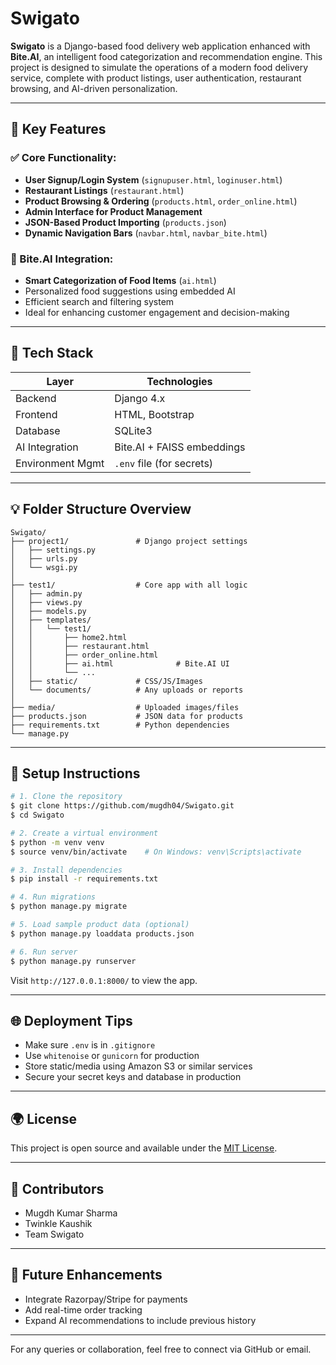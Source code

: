 # Swigato

**Swigato** is a Django-based food delivery web application enhanced with **Bite.AI**, an intelligent food categorization and recommendation engine. This project is designed to simulate the operations of a modern food delivery service, complete with product listings, user authentication, restaurant browsing, and AI-driven personalization.

---

## 🌟 Key Features

### ✅ Core Functionality:

* **User Signup/Login System** (`signupuser.html`, `loginuser.html`)
* **Restaurant Listings** (`restaurant.html`)
* **Product Browsing & Ordering** (`products.html`, `order_online.html`)
* **Admin Interface for Product Management**
* **JSON-Based Product Importing** (`products.json`)
* **Dynamic Navigation Bars** (`navbar.html`, `navbar_bite.html`)

### 🤖 Bite.AI Integration:

* **Smart Categorization of Food Items** (`ai.html`)
* Personalized food suggestions using embedded AI
* Efficient search and filtering system
* Ideal for enhancing customer engagement and decision-making

---

## 🚀 Tech Stack

| Layer            | Technologies               |
| ---------------- | -------------------------- |
| Backend          | Django 4.x                 |
| Frontend         | HTML, Bootstrap            |
| Database         | SQLite3                    |
| AI Integration   | Bite.AI + FAISS embeddings |
| Environment Mgmt | `.env` file (for secrets)  |

---

## 💡 Folder Structure Overview

```
Swigato/
├── project1/               # Django project settings
│   ├── settings.py
│   ├── urls.py
│   └── wsgi.py
│
├── test1/                  # Core app with all logic
│   ├── admin.py
│   ├── views.py
│   ├── models.py
│   ├── templates/
│   │   └── test1/
│   │       ├── home2.html
│   │       ├── restaurant.html
│   │       ├── order_online.html
│   │       ├── ai.html              # Bite.AI UI
│   │       └── ...
│   ├── static/             # CSS/JS/Images
│   └── documents/          # Any uploads or reports
│
├── media/                  # Uploaded images/files
├── products.json           # JSON data for products
├── requirements.txt        # Python dependencies
└── manage.py
```

---

## 🚪 Setup Instructions

```bash
# 1. Clone the repository
$ git clone https://github.com/mugdh04/Swigato.git
$ cd Swigato

# 2. Create a virtual environment
$ python -m venv venv
$ source venv/bin/activate    # On Windows: venv\Scripts\activate

# 3. Install dependencies
$ pip install -r requirements.txt

# 4. Run migrations
$ python manage.py migrate

# 5. Load sample product data (optional)
$ python manage.py loaddata products.json

# 6. Run server
$ python manage.py runserver
```

Visit `http://127.0.0.1:8000/` to view the app.

---

## 🌐 Deployment Tips

* Make sure `.env` is in `.gitignore`
* Use `whitenoise` or `gunicorn` for production
* Store static/media using Amazon S3 or similar services
* Secure your secret keys and database in production

---

## 🌍 License

This project is open source and available under the [MIT License](LICENSE).

---

## 🤝 Contributors

* Mugdh Kumar Sharma
* Twinkle Kaushik
* Team Swigato

---

## 🚀 Future Enhancements

* Integrate Razorpay/Stripe for payments
* Add real-time order tracking
* Expand AI recommendations to include previous history

---

For any queries or collaboration, feel free to connect via GitHub or email.
